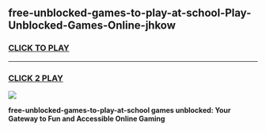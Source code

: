 
## free-unblocked-games-to-play-at-school-Play-Unblocked-Games-Online-jhkow
<h3>
<a href="https://premium76.site?title=free-unblocked-games-to-play-at-school&ref=25A">CLICK TO PLAY</a></h3>
<hr>

<h3>
<a href="https://premium76.site?title=free-unblocked-games-to-play-at-school&ref=25A">CLICK 2 PLAY</a>
  
</h3>

<a href="https://premium76.site?title=free-unblocked-games-to-play-at-school&ref=25A"><img src="https://clearcache.store/games.png"></a>


**free-unblocked-games-to-play-at-school games unblocked: Your Gateway to Fun and Accessible Online Gaming**

